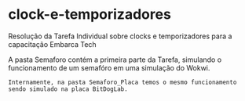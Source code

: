 # clock-e-temporizadores

Resolução da Tarefa Individual sobre clocks e temporizadores para a capacitação Embarca Tech

A pasta Semaforo contém a primeira parte da Tarefa, simulando o funcionamento de um semafóro em uma simulação do Wokwi.

    Internamente, na pasta Semaforo_Placa temos o mesmo funcionamento sendo simulado na placa BitDogLab.